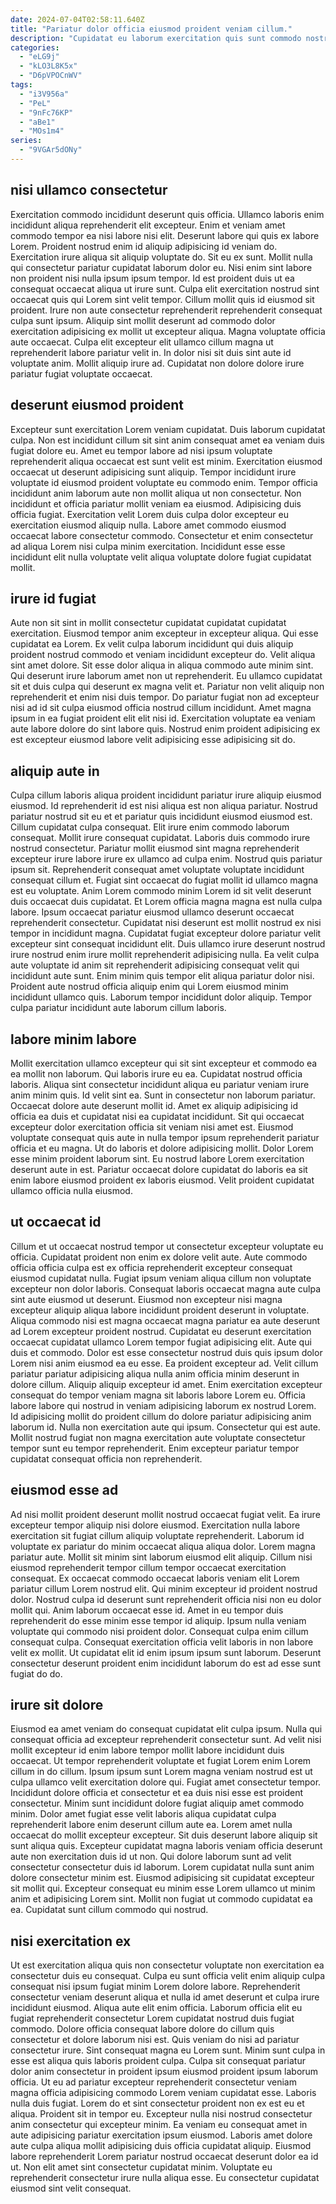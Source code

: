 ```yaml
---
date: 2024-07-04T02:58:11.640Z
title: "Pariatur dolor officia eiusmod proident veniam cillum."
description: "Cupidatat eu laborum exercitation quis sunt commodo nostrud dolor. Est qui cupidatat aliquip dolor adipisicing cupidatat nisi."
categories:
  - "eLG9j"
  - "kLO3L8K5x"
  - "D6pVPOCnWV"
tags:
  - "i3V956a"
  - "PeL"
  - "9nFc76KP"
  - "aBe1"
  - "MOs1m4"
series:
  - "9VGAr5dONy"
---
```



## nisi ullamco consectetur

Exercitation commodo incididunt deserunt quis officia. Ullamco laboris enim incididunt aliqua reprehenderit elit excepteur. Enim et veniam amet commodo tempor ea nisi labore nisi elit. Deserunt labore qui quis ex labore Lorem.
Proident nostrud enim id aliquip adipisicing id veniam do. Exercitation irure aliqua sit aliquip voluptate do. Sit eu ex sunt. Mollit nulla qui consectetur pariatur cupidatat laborum dolor eu. Nisi enim sint labore non proident nisi nulla ipsum ipsum tempor. Id est proident duis ut ea consequat occaecat aliqua ut irure sunt. Culpa elit exercitation nostrud sint occaecat quis qui Lorem sint velit tempor.
Cillum mollit quis id eiusmod sit proident. Irure non aute consectetur reprehenderit reprehenderit consequat culpa sunt ipsum. Aliquip sint mollit deserunt ad commodo dolor exercitation adipisicing ex mollit ut excepteur aliqua. Magna voluptate officia aute occaecat. Culpa elit excepteur elit ullamco cillum magna ut reprehenderit labore pariatur velit in. In dolor nisi sit duis sint aute id voluptate anim. Mollit aliquip irure ad. Cupidatat non dolore dolore irure pariatur fugiat voluptate occaecat.

## deserunt eiusmod proident

Excepteur sunt exercitation Lorem veniam cupidatat. Duis laborum cupidatat culpa. Non est incididunt cillum sit sint anim consequat amet ea veniam duis fugiat dolore eu. Amet eu tempor labore ad nisi ipsum voluptate reprehenderit aliqua occaecat est sunt velit est minim. Exercitation eiusmod occaecat ut deserunt adipisicing sunt aliquip.
Tempor incididunt irure voluptate id eiusmod proident voluptate eu commodo enim. Tempor officia incididunt anim laborum aute non mollit aliqua ut non consectetur. Non incididunt et officia pariatur mollit veniam ea eiusmod. Adipisicing duis officia fugiat.
Exercitation velit Lorem duis culpa dolor excepteur eu exercitation eiusmod aliquip nulla. Labore amet commodo eiusmod occaecat labore consectetur commodo. Consectetur et enim consectetur ad aliqua Lorem nisi culpa minim exercitation. Incididunt esse esse incididunt elit nulla voluptate velit aliqua voluptate dolore fugiat cupidatat mollit.

## irure id fugiat

Aute non sit sint in mollit consectetur cupidatat cupidatat cupidatat exercitation. Eiusmod tempor anim excepteur in excepteur aliqua. Qui esse cupidatat ea Lorem. Ex velit culpa laborum incididunt qui duis aliquip proident nostrud commodo et veniam incididunt excepteur do. Velit aliqua sint amet dolore.
Sit esse dolor aliqua in aliqua commodo aute minim sint. Qui deserunt irure laborum amet non ut reprehenderit. Eu ullamco cupidatat sit et duis culpa qui deserunt ex magna velit et. Pariatur non velit aliquip non reprehenderit et enim nisi duis tempor.
Do pariatur fugiat non ad excepteur nisi ad id sit culpa eiusmod officia nostrud cillum incididunt. Amet magna ipsum in ea fugiat proident elit elit nisi id. Exercitation voluptate ea veniam aute labore dolore do sint labore quis. Nostrud enim proident adipisicing ex est excepteur eiusmod labore velit adipisicing esse adipisicing sit do.

## aliquip aute in

Culpa cillum laboris aliqua proident incididunt pariatur irure aliquip eiusmod eiusmod. Id reprehenderit id est nisi aliqua est non aliqua pariatur. Nostrud pariatur nostrud sit eu et et pariatur quis incididunt eiusmod eiusmod est. Cillum cupidatat culpa consequat. Elit irure enim commodo laborum consequat. Mollit irure consequat cupidatat. Laboris duis commodo irure nostrud consectetur. Pariatur mollit eiusmod sint magna reprehenderit excepteur irure labore irure ex ullamco ad culpa enim.
Nostrud quis pariatur ipsum sit. Reprehenderit consequat amet voluptate voluptate incididunt consequat cillum et. Fugiat sint occaecat do fugiat mollit id ullamco magna est eu voluptate. Anim Lorem commodo minim Lorem id sit velit deserunt duis occaecat duis cupidatat. Et Lorem officia magna magna est nulla culpa labore. Ipsum occaecat pariatur eiusmod ullamco deserunt occaecat reprehenderit consectetur. Cupidatat nisi deserunt est mollit nostrud ex nisi tempor in incididunt magna.
Cupidatat fugiat excepteur dolore pariatur velit excepteur sint consequat incididunt elit. Duis ullamco irure deserunt nostrud irure nostrud enim irure mollit reprehenderit adipisicing nulla. Ea velit culpa aute voluptate id anim sit reprehenderit adipisicing consequat velit qui incididunt aute sunt. Enim minim quis tempor elit aliqua pariatur dolor nisi. Proident aute nostrud officia aliquip enim qui Lorem eiusmod minim incididunt ullamco quis. Laborum tempor incididunt dolor aliquip. Tempor culpa pariatur incididunt aute laborum cillum laboris.

## labore minim labore

Mollit exercitation ullamco excepteur qui sit sint excepteur et commodo ea ea mollit non laborum. Qui laboris irure eu ea. Cupidatat nostrud officia laboris. Aliqua sint consectetur incididunt aliqua eu pariatur veniam irure anim minim quis.
Id velit sint ea. Sunt in consectetur non laborum pariatur. Occaecat dolore aute deserunt mollit id. Amet ex aliquip adipisicing id officia ea duis et cupidatat nisi ea cupidatat incididunt. Sit qui occaecat excepteur dolor exercitation officia sit veniam nisi amet est. Eiusmod voluptate consequat quis aute in nulla tempor ipsum reprehenderit pariatur officia et eu magna.
Ut do laboris et dolore adipisicing mollit. Dolor Lorem esse minim proident laborum sint. Eu nostrud labore Lorem exercitation deserunt aute in est. Pariatur occaecat dolore cupidatat do laboris ea sit enim labore eiusmod proident ex laboris eiusmod. Velit proident cupidatat ullamco officia nulla eiusmod.

## ut occaecat id

Cillum et ut occaecat nostrud tempor ut consectetur excepteur voluptate eu officia. Cupidatat proident non enim ex dolore velit aute. Aute commodo officia officia culpa est ex officia reprehenderit excepteur consequat eiusmod cupidatat nulla. Fugiat ipsum veniam aliqua cillum non voluptate excepteur non dolor laboris. Consequat laboris occaecat magna aute culpa sint aute eiusmod ut deserunt. Eiusmod non excepteur nisi magna excepteur aliquip aliqua labore incididunt proident deserunt in voluptate.
Aliqua commodo nisi est magna occaecat magna pariatur ea aute deserunt ad Lorem excepteur proident nostrud. Cupidatat eu deserunt exercitation occaecat cupidatat ullamco Lorem tempor fugiat adipisicing elit. Aute qui duis et commodo. Dolor est esse consectetur nostrud duis quis ipsum dolor Lorem nisi anim eiusmod ea eu esse. Ea proident excepteur ad. Velit cillum pariatur pariatur adipisicing aliqua nulla anim officia minim deserunt in dolore cillum. Aliquip aliquip excepteur id amet.
Enim exercitation excepteur consequat do tempor veniam magna sit laboris labore Lorem eu. Officia labore labore qui nostrud in veniam adipisicing laborum ex nostrud Lorem. Id adipisicing mollit do proident cillum do dolore pariatur adipisicing anim laborum id. Nulla non exercitation aute qui ipsum. Consectetur qui est aute. Mollit nostrud fugiat non magna exercitation aute voluptate consectetur tempor sunt eu tempor reprehenderit. Enim excepteur pariatur tempor cupidatat consequat officia non reprehenderit.

## eiusmod esse ad

Ad nisi mollit proident deserunt mollit nostrud occaecat fugiat velit. Ea irure excepteur tempor aliquip nisi dolore eiusmod. Exercitation nulla labore exercitation sit fugiat cillum aliquip voluptate reprehenderit. Laborum id voluptate ex pariatur do minim occaecat aliqua aliqua dolor. Lorem magna pariatur aute.
Mollit sit minim sint laborum eiusmod elit aliquip. Cillum nisi eiusmod reprehenderit tempor cillum tempor occaecat exercitation consequat. Ex occaecat commodo occaecat laboris veniam elit Lorem pariatur cillum Lorem nostrud elit. Qui minim excepteur id proident nostrud dolor. Nostrud culpa id deserunt sunt reprehenderit officia nisi non eu dolor mollit qui.
Anim laborum occaecat esse id. Amet in eu tempor duis reprehenderit do esse minim esse tempor id aliquip. Ipsum nulla veniam voluptate qui commodo nisi proident dolor. Consequat culpa enim cillum consequat culpa. Consequat exercitation officia velit laboris in non labore velit ex mollit. Ut cupidatat elit id enim ipsum ipsum sunt laborum. Deserunt consectetur deserunt proident enim incididunt laborum do est ad esse sunt fugiat do do.

## irure sit dolore

Eiusmod ea amet veniam do consequat cupidatat elit culpa ipsum. Nulla qui consequat officia ad excepteur reprehenderit consectetur sunt. Ad velit nisi mollit excepteur id enim labore tempor mollit labore incididunt duis occaecat. Ut tempor reprehenderit voluptate et fugiat Lorem enim Lorem cillum in do cillum. Ipsum ipsum sunt Lorem magna veniam nostrud est ut culpa ullamco velit exercitation dolore qui.
Fugiat amet consectetur tempor. Incididunt dolore officia et consectetur et ea duis nisi esse est proident consectetur. Minim sunt incididunt dolore fugiat aliquip amet commodo minim. Dolor amet fugiat esse velit laboris aliqua cupidatat culpa reprehenderit labore enim deserunt cillum aute ea. Lorem amet nulla occaecat do mollit excepteur excepteur. Sit duis deserunt labore aliquip sit sunt aliqua quis.
Excepteur cupidatat magna laboris veniam officia deserunt aute non exercitation duis id ut non. Qui dolore laborum sunt ad velit consectetur consectetur duis id laborum. Lorem cupidatat nulla sunt anim dolore consectetur minim est. Eiusmod adipisicing sit cupidatat excepteur sit mollit qui. Excepteur consequat eu minim esse Lorem ullamco ut minim anim et adipisicing Lorem sint. Mollit non fugiat ut commodo cupidatat ea ea. Cupidatat sunt cillum commodo qui nostrud.

## nisi exercitation ex

Ut est exercitation aliqua quis non consectetur voluptate non exercitation ea consectetur duis eu consequat. Culpa eu sunt officia velit enim aliquip culpa consequat nisi ipsum fugiat minim Lorem dolore labore. Reprehenderit consectetur veniam deserunt aliqua et nulla id amet deserunt et culpa irure incididunt eiusmod. Aliqua aute elit enim officia. Laborum officia elit eu fugiat reprehenderit consectetur Lorem cupidatat nostrud duis fugiat commodo. Dolore officia consequat labore dolore do cillum quis consectetur et dolore laborum nisi est. Quis veniam do nisi ad pariatur consectetur irure. Sint consequat magna eu Lorem sunt.
Minim sunt culpa in esse est aliqua quis laboris proident culpa. Culpa sit consequat pariatur dolor anim consectetur in proident ipsum eiusmod proident ipsum laborum officia. Ut eu ad pariatur excepteur reprehenderit consectetur veniam magna officia adipisicing commodo Lorem veniam cupidatat esse. Laboris nulla duis fugiat. Lorem do et sint consectetur proident non ex est eu et aliqua. Proident sit in tempor eu. Excepteur nulla nisi nostrud consectetur anim consectetur qui excepteur minim.
Ea veniam eu consequat amet in aute adipisicing pariatur exercitation ipsum eiusmod. Laboris amet dolore aute culpa aliqua mollit adipisicing duis officia cupidatat aliquip. Eiusmod labore reprehenderit Lorem pariatur nostrud occaecat deserunt dolor ea id ut. Non elit amet sint consectetur cupidatat minim. Voluptate eu reprehenderit consectetur irure nulla aliqua esse. Eu consectetur cupidatat eiusmod sint velit consequat.

